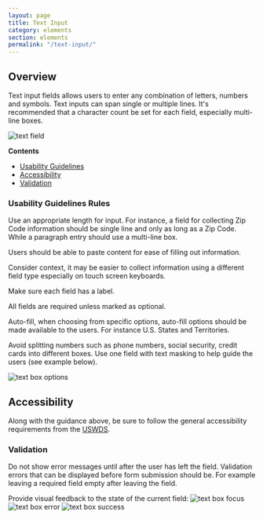 ```yaml
---
layout: page
title: Text Input
category: elements
section: elements
permalink: "/text-input/"
---
```


## Overview
Text input fields allows users to enter any combination of letters, numbers and symbols. Text inputs can span single or multiple lines. It's recommended that a character count be set for each field, especially multi-line boxes.

![text field](../assets/img/forms/text-field.png "Text Field")

**Contents**
- [Usability Guidelines](#usability)
- [Accessibility](#accessibility)
- [Validation](#validation)

<a name="usability"></a>
### Usability Guidelines Rules
Use an appropriate length  for input. For instance, a field for collecting Zip Code information should be single line and only as long as a Zip Code. While a paragraph entry should use a multi-line box.

Users should be able to paste content for ease of filling out information.

Consider context, it may be easier to collect information using a different field type especially on touch screen keyboards.

Make sure each field has a label.

All fields are required unless marked as optional.

Auto-fill, when choosing from specific options, auto-fill options should be made available to the users. For instance U.S. States and Territories.

Avoid splitting numbers such as phone numbers, social security, credit cards into different boxes. Use one field with text masking to help guide the users (see example below).

![text box options](../assets/img/forms/formsfields.png "Text Box Options")

## Accessibility
Along with the guidance above, be sure to follow the general accessibility requirements from the [USWDS](https://designsystem.digital.gov/components/form-controls/).

### Validation
Do not show error messages until after the user has left the field. Validation errors that can be displayed before form submission should be. For example leaving a required field empty after leaving the field.

Provide visual feedback to the state of the current field:
![text box focus](../assets/img/forms/text-box-focus.png "Text Box Focus")
![text box error](../assets/img/forms/text-box-error.png "Text Box Error")
![text box success](../assets/img/forms/text-box-success.png "Text Box Success")

